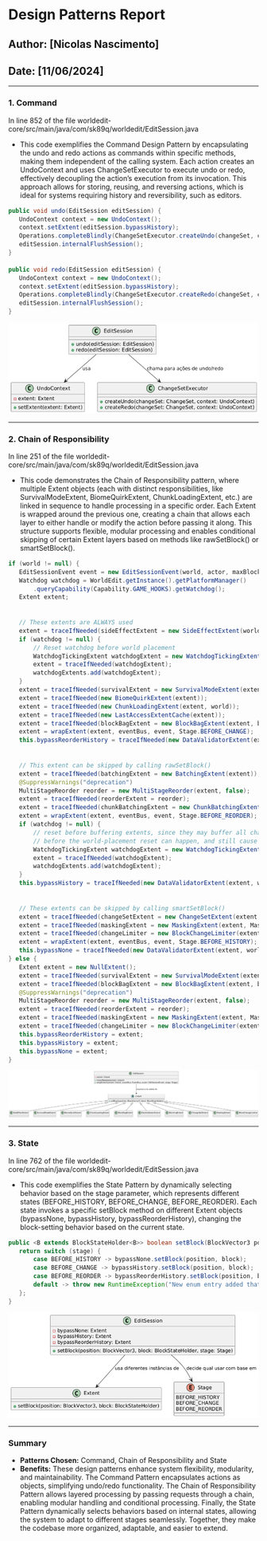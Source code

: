 # Design Patterns Report

## Author: [Nicolas Nascimento]
## Date: [11/06/2024]

---

### 1. Command 
In line 852 of the file
worldedit-core/src/main/java/com/sk89q/worldedit/EditSession.java
- This code exemplifies the Command Design Pattern by encapsulating 
the undo and redo actions as commands within specific methods, making them
independent of the calling system. Each action creates an UndoContext and uses ChangeSetExecutor to execute undo or redo, effectively decoupling the action’s execution from its invocation. This approach allows for storing, reusing, and reversing actions, which is ideal for systems requiring history and reversibility, such as editors.

```java
public void undo(EditSession editSession) {
   UndoContext context = new UndoContext();
   context.setExtent(editSession.bypassHistory);
   Operations.completeBlindly(ChangeSetExecutor.createUndo(changeSet, context));
   editSession.internalFlushSession();
}

public void redo(EditSession editSession) {
   UndoContext context = new UndoContext();
   context.setExtent(editSession.bypassHistory);
   Operations.completeBlindly(ChangeSetExecutor.createRedo(changeSet, context));
   editSession.internalFlushSession();
}
``` 

![alt_text](command_dp.png)

---

### 2. Chain of Responsibility
In line 251 of the file
worldedit-core/src/main/java/com/sk89q/worldedit/EditSession.java

- This code demonstrates the Chain of Responsibility pattern, where 
multiple Extent objects (each with distinct responsibilities, like 
SurvivalModeExtent, BiomeQuirkExtent, ChunkLoadingExtent, etc.) are 
linked in sequence to handle processing in a specific order. Each Extent 
is wrapped around the previous one, creating a chain that allows each layer 
to either handle or modify the action before passing it along. 
This structure supports flexible, modular processing and enables conditional skipping of certain Extent layers based on methods like rawSetBlock() or smartSetBlock().

```java
if (world != null) {
   EditSessionEvent event = new EditSessionEvent(world, actor, maxBlocks, null);
   Watchdog watchdog = WorldEdit.getInstance().getPlatformManager()
       .queryCapability(Capability.GAME_HOOKS).getWatchdog();
   Extent extent;


   // These extents are ALWAYS used
   extent = traceIfNeeded(sideEffectExtent = new SideEffectExtent(world));
   if (watchdog != null) {
       // Reset watchdog before world placement
       WatchdogTickingExtent watchdogExtent = new WatchdogTickingExtent(extent, watchdog);
       extent = traceIfNeeded(watchdogExtent);
       watchdogExtents.add(watchdogExtent);
   }
   extent = traceIfNeeded(survivalExtent = new SurvivalModeExtent(extent, world));
   extent = traceIfNeeded(new BiomeQuirkExtent(extent));
   extent = traceIfNeeded(new ChunkLoadingExtent(extent, world));
   extent = traceIfNeeded(new LastAccessExtentCache(extent));
   extent = traceIfNeeded(blockBagExtent = new BlockBagExtent(extent, blockBag));
   extent = wrapExtent(extent, eventBus, event, Stage.BEFORE_CHANGE);
   this.bypassReorderHistory = traceIfNeeded(new DataValidatorExtent(extent, world));


   // This extent can be skipped by calling rawSetBlock()
   extent = traceIfNeeded(batchingExtent = new BatchingExtent(extent));
   @SuppressWarnings("deprecation")
   MultiStageReorder reorder = new MultiStageReorder(extent, false);
   extent = traceIfNeeded(reorderExtent = reorder);
   extent = traceIfNeeded(chunkBatchingExtent = new ChunkBatchingExtent(extent, false));
   extent = wrapExtent(extent, eventBus, event, Stage.BEFORE_REORDER);
   if (watchdog != null) {
       // reset before buffering extents, since they may buffer all changes
       // before the world-placement reset can happen, and still cause halts
       WatchdogTickingExtent watchdogExtent = new WatchdogTickingExtent(extent, watchdog);
       extent = traceIfNeeded(watchdogExtent);
       watchdogExtents.add(watchdogExtent);
   }
   this.bypassHistory = traceIfNeeded(new DataValidatorExtent(extent, world));


   // These extents can be skipped by calling smartSetBlock()
   extent = traceIfNeeded(changeSetExtent = new ChangeSetExtent(extent, changeSet));
   extent = traceIfNeeded(maskingExtent = new MaskingExtent(extent, Masks.alwaysTrue()));
   extent = traceIfNeeded(changeLimiter = new BlockChangeLimiter(extent, maxBlocks));
   extent = wrapExtent(extent, eventBus, event, Stage.BEFORE_HISTORY);
   this.bypassNone = traceIfNeeded(new DataValidatorExtent(extent, world));
} else {
   Extent extent = new NullExtent();
   extent = traceIfNeeded(survivalExtent = new SurvivalModeExtent(extent, NullWorld.getInstance()));
   extent = traceIfNeeded(blockBagExtent = new BlockBagExtent(extent, blockBag));
   @SuppressWarnings("deprecation")
   MultiStageReorder reorder = new MultiStageReorder(extent, false);
   extent = traceIfNeeded(reorderExtent = reorder);
   extent = traceIfNeeded(maskingExtent = new MaskingExtent(extent, Masks.alwaysTrue()));
   extent = traceIfNeeded(changeLimiter = new BlockChangeLimiter(extent, maxBlocks));
   this.bypassReorderHistory = extent;
   this.bypassHistory = extent;
   this.bypassNone = extent;
}
```
![alt_text](chain_dp.png)

---

### 3. State
In line 762 of the file
worldedit-core/src/main/java/com/sk89q/worldedit/EditSession.java

- This code exemplifies the State Pattern by dynamically selecting 
behavior based on the stage parameter, which represents different states
(BEFORE_HISTORY, BEFORE_CHANGE, BEFORE_REORDER). Each state invokes a 
specific setBlock method on different Extent objects
(bypassNone, bypassHistory, bypassReorderHistory), changing the 
block-setting behavior based on the current state.
```java
public <B extends BlockStateHolder<B>> boolean setBlock(BlockVector3 position, B block, Stage stage) throws WorldEditException {
   return switch (stage) {
       case BEFORE_HISTORY -> bypassNone.setBlock(position, block);
       case BEFORE_CHANGE -> bypassHistory.setBlock(position, block);
       case BEFORE_REORDER -> bypassReorderHistory.setBlock(position, block);
       default -> throw new RuntimeException("New enum entry added that is unhandled here");
   };
}
```
![alt_text](state_dp.png)

---

### Summary
- **Patterns Chosen:** Command, Chain of Responsibility and State
- **Benefits:** These design patterns enhance system flexibility, modularity, and maintainability. The Command Pattern encapsulates actions as objects, simplifying undo/redo functionality. The Chain of Responsibility Pattern allows layered processing by passing requests through a chain, enabling modular handling and conditional processing. Finally, the State Pattern dynamically selects behaviors based on internal states, allowing the system to adapt to different stages seamlessly. Together, they make the codebase more organized, adaptable, and easier to extend.







